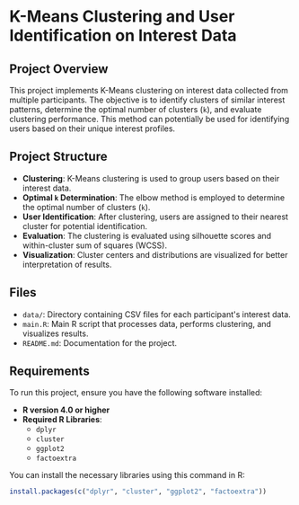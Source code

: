# K-Means Clustering and User Identification on Interest Data

## Project Overview

This project implements K-Means clustering on interest data collected from multiple participants. The objective is to identify clusters of similar interest patterns, determine the optimal number of clusters (`k`), and evaluate clustering performance. This method can potentially be used for identifying users based on their unique interest profiles.

## Project Structure

- **Clustering**: K-Means clustering is used to group users based on their interest data.
- **Optimal `k` Determination**: The elbow method is employed to determine the optimal number of clusters (`k`).
- **User Identification**: After clustering, users are assigned to their nearest cluster for potential identification.
- **Evaluation**: The clustering is evaluated using silhouette scores and within-cluster sum of squares (WCSS).
- **Visualization**: Cluster centers and distributions are visualized for better interpretation of results.

## Files

- `data/`: Directory containing CSV files for each participant's interest data.
- `main.R`: Main R script that processes data, performs clustering, and visualizes results.
- `README.md`: Documentation for the project.

## Requirements

To run this project, ensure you have the following software installed:

- **R version 4.0 or higher**
- **Required R Libraries**:
  - `dplyr`
  - `cluster`
  - `ggplot2`
  - `factoextra`

You can install the necessary libraries using this command in R:

```r
install.packages(c("dplyr", "cluster", "ggplot2", "factoextra"))
